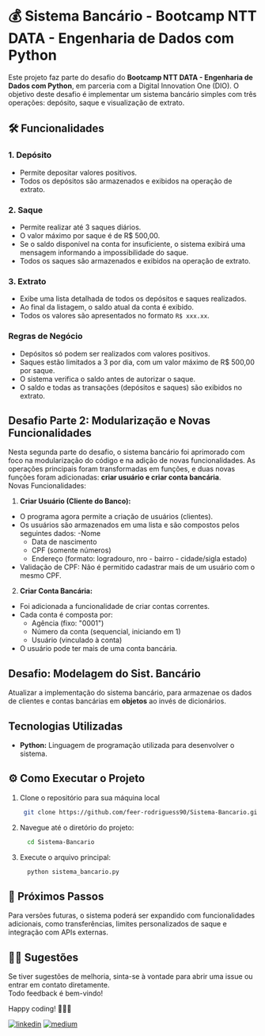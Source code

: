# 💰 Sistema Bancário - Bootcamp NTT DATA - Engenharia de Dados com Python 

Este projeto faz parte do desafio do **Bootcamp NTT DATA - Engenharia de Dados com Python**, em parceria com a Digital Innovation One (DIO). O objetivo deste desafio é implementar um sistema bancário simples com três operações: depósito, saque e visualização de extrato.

## 🛠 Funcionalidades
### 1. Depósito
- Permite depositar valores positivos.
- Todos os depósitos são armazenados e exibidos na operação de extrato.
### 2. Saque
- Permite realizar até 3 saques diários.
- O valor máximo por saque é de R$ 500,00.
- Se o saldo disponível na conta for insuficiente, o sistema exibirá uma mensagem informando a impossibilidade do saque.
- Todos os saques são armazenados e exibidos na operação de extrato.
### 3. Extrato
- Exibe uma lista detalhada de todos os depósitos e saques realizados.
- Ao final da listagem, o saldo atual da conta é exibido.
- Todos os valores são apresentados no formato `R$ xxx.xx`.

### Regras de Negócio
- Depósitos só podem ser realizados com valores positivos.
- Saques estão limitados a 3 por dia, com um valor máximo de R$ 500,00 por saque.
- O sistema verifica o saldo antes de autorizar o saque.
- O saldo e todas as transações (depósitos e saques) são exibidos no extrato.

## Desafio Parte 2: Modularização e Novas Funcionalidades
Nesta segunda parte do desafio, o sistema bancário foi aprimorado com foco na modularização do código e na adição de novas funcionalidades. 
As operações principais foram transformadas em funções, e duas novas funções foram adicionadas: **criar usuário e criar conta bancária**. <br>
Novas Funcionalidades: <br>
    
   1. **Criar Usuário (Cliente do Banco):**
   
   - O programa agora permite a criação de usuários (clientes).
   - Os usuários são armazenados em uma lista e são compostos pelos seguintes dados:
      -Nome
      - Data de nascimento
      - CPF (somente números)
      - Endereço (formato: logradouro, nro - bairro - cidade/sigla estado)
   - Validação de CPF: Não é permitido cadastrar mais de um usuário com o mesmo CPF.
   
   2. **Criar Conta Bancária:**
   
   - Foi adicionada a funcionalidade de criar contas correntes.
   - Cada conta é composta por:
      - Agência (fixo: "0001")
      - Número da conta (sequencial, iniciando em 1)
      - Usuário (vinculado à conta)
   - O usuário pode ter mais de uma conta bancária.

## Desafio: Modelagem do Sist. Bancário

Atualizar a implementação do sistema bancário, para armazenae os dados de clientes e contas bancárias em **objetos** ao invés de dicionários. 


## Tecnologias Utilizadas
- **Python:** Linguagem de programação utilizada para desenvolver o sistema.

## ⚙ Como Executar o Projeto
1. Clone o repositório para sua máquina local
   ```bash
    git clone https://github.com/feer-rodriguess90/Sistema-Bancario.git
   ```
2. Navegue até o diretório do projeto:
   ```bash
     cd Sistema-Bancario
   ```
3. Execute o arquivo principal:
   ```bash
     python sistema_bancario.py
   ```

## 🎯 Próximos Passos
Para versões futuras, o sistema poderá ser expandido com funcionalidades adicionais, como transferências, limites personalizados de saque e integração com APIs externas.
  
## ✍🏼 Sugestões
Se tiver sugestões de melhoria, sinta-se à vontade para abrir uma issue ou entrar em contato diretamente. <br>
Todo feedback é bem-vindo!

Happy coding! 👩🏽‍💻

[![linkedin](https://img.shields.io/badge/-LinkedIn-%230077B5?style=for-the-badge&logo=linkedin&logoColor=white)](https://www.linkedin.com/in/datavizwithfer/) 
[![medium](https://img.shields.io/badge/Medium-12100E?style=for-the-badge&logo=medium&logoColor=white)](https://medium.com/@DataVizWithFer)


